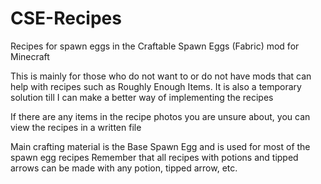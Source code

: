 # CSE-Recipes
Recipes for spawn eggs in the Craftable Spawn Eggs (Fabric) mod for Minecraft

This is mainly for those who do not want to or do not have mods that can help with recipes such as Roughly Enough Items. It is also a temporary solution till I can make a better way of implementing the recipes

If there are any items in the recipe photos you are unsure about, you can view the recipes in a written file

Main crafting material is the Base Spawn Egg and is used for most of the spawn egg recipes
Remember that all recipes with potions and tipped arrows can be made with any potion, tipped arrow, etc.
